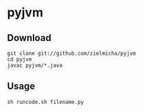 pyjvm
=====

Download
--------

	git clone git://github.com/zielmicha/pyjvm
	cd pyjvm
	javac pyjvm/*.java

Usage
-----

	sh runcode.sh filename.py

